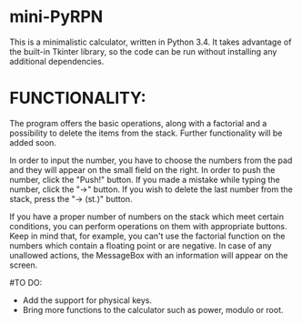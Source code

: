 # mini-PyRPN
This is a minimalistic calculator, written in Python 3.4. It takes advantage of the built-in
Tkinter library, so the code can be run without installing any additional dependencies.

# FUNCTIONALITY:
The program offers the basic operations, along with a factorial and a possibility to delete
the items from the stack. Further functionality will be added soon.

In order to input the number, you have to choose the numbers from the pad and they will appear
on the small field on the right. In order to push the number, click the "Push!" button.
If you made a mistake while typing the number, click the "->" button. If you wish to delete the
last number from the stack, press the "-> (st.)" button.

If you have a proper number of numbers on the stack which meet certain conditions, you can perform
operations on them with appropriate buttons. Keep in mind that, for example, you can't use the
factorial function on the numbers which contain a floating point or are negative. In case of any
unallowed actions, the MessageBox with an information will appear on the screen.

#TO DO:
- Add the support for physical keys.
- Bring more functions to the calculator such as power, modulo or root.
